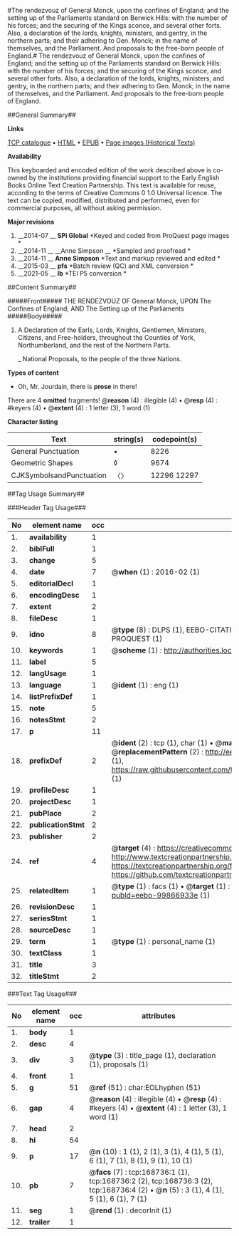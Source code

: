 #The rendezvouz of General Monck, upon the confines of England; and the setting up of the Parliaments standard on Berwick Hills: with the number of his forces; and the securing of the Kings sconce, and several other forts. Also, a declaration of the lords, knights, ministers, and gentry, in the northern parts; and their adhering to Gen. Monck; in the name of themselves, and the Parliament. And proposals to the free-born people of England.#
The rendezvouz of General Monck, upon the confines of England; and the setting up of the Parliaments standard on Berwick Hills: with the number of his forces; and the securing of the Kings sconce, and several other forts. Also, a declaration of the lords, knights, ministers, and gentry, in the northern parts; and their adhering to Gen. Monck; in the name of themselves, and the Parliament. And proposals to the free-born people of England.

##General Summary##

**Links**

[TCP catalogue](http://www.ota.ox.ac.uk/tcp/)  • 
[HTML](http://tei.it.ox.ac.uk/tcp/Texts-HTML/free/A91/A91645.html)  • 
[EPUB](http://tei.it.ox.ac.uk/tcp/Texts-EPUB/free/A91/A91645.epub) • 
[Page images (Historical Texts)](https://historicaltexts.jisc.ac.uk/eebo-99866933e)

**Availability**

This keyboarded and encoded edition of the work described above is co-owned by the
    institutions providing financial support to the Early English Books Online Text Creation
    Partnership. This text is available for reuse, according to the terms of  Creative Commons 0 1.0 Universal
    licence. The text can be copied, modified, distributed and performed, even for commercial
    purposes, all without asking permission.

**Major revisions**

1. __2014-07 __ __SPi Global__ *Keyed and coded from ProQuest page images *
1. __2014-11 __ __Anne Simpson __ *Sampled and proofread *
1. __2014-11 __ __Anne Simpson__ *Text and markup reviewed and edited *
1. __2015-03 __ __pfs__ *Batch review (QC) and XML conversion *
1. __2021-05 __ __lb__ *TEI P5 conversion *

##Content Summary##

#####Front#####
THE RENDEZVOUZ OF General Monck, UPON The Confines of England; AND The Setting up of the Parliaments
#####Body#####

1. A Declaration of the Earls, Lords, Knights, Gentlemen, Ministers, Citizens, and Free-holders, throughout the Counties of York, Northumberland, and the rest of the Northern Parts.

    _ National Proposals, to the people of the three Nations.

**Types of content**

  * Oh, Mr. Jourdain, there is **prose** in there!

There are 4 **omitted** fragments! 
 @__reason__ (4) : illegible (4)  •  @__resp__ (4) : #keyers (4)  •  @__extent__ (4) : 1 letter (3), 1 word (1)

**Character listing**


|Text|string(s)|codepoint(s)|
|---|---|---|
|General Punctuation|•|8226|
|Geometric Shapes|◊|9674|
|CJKSymbolsandPunctuation|〈〉|12296 12297|

##Tag Usage Summary##

###Header Tag Usage###

|No|element name|occ|attributes|
|---|---|---|---|
|1.|__availability__|1||
|2.|__biblFull__|1||
|3.|__change__|5||
|4.|__date__|7| @__when__ (1) : 2016-02 (1)|
|5.|__editorialDecl__|1||
|6.|__encodingDesc__|1||
|7.|__extent__|2||
|8.|__fileDesc__|1||
|9.|__idno__|8| @__type__ (8) : DLPS (1), EEBO-CITATION (1), VID (1), EEBO-PROQUEST (1), STC (3), PROQUEST (1)|
|10.|__keywords__|1| @__scheme__ (1) : http://authorities.loc.gov/ (1)|
|11.|__label__|5||
|12.|__langUsage__|1||
|13.|__language__|1| @__ident__ (1) : eng (1)|
|14.|__listPrefixDef__|1||
|15.|__note__|5||
|16.|__notesStmt__|2||
|17.|__p__|11||
|18.|__prefixDef__|2| @__ident__ (2) : tcp (1), char (1)  •  @__matchPattern__ (2) : ([0-9\-]+):([0-9IVX]+) (1), (.+) (1)  •  @__replacementPattern__ (2) : http://eebo.chadwyck.com/downloadtiff?vid=$1&page=$2 (1), https://raw.githubusercontent.com/textcreationpartnership/Texts/master/tcpchars.xml#$1 (1)|
|19.|__profileDesc__|1||
|20.|__projectDesc__|1||
|21.|__pubPlace__|2||
|22.|__publicationStmt__|2||
|23.|__publisher__|2||
|24.|__ref__|4| @__target__ (4) : https://creativecommons.org/publicdomain/zero/1.0/ (1), http://www.textcreationpartnership.org/docs/. (1), https://textcreationpartnership.org/faq/#faq05 (1), https://github.com/textcreationpartnership (1)|
|25.|__relatedItem__|1| @__type__ (1) : facs (1)  •  @__target__ (1) : https://data.historicaltexts.jisc.ac.uk/view?pubId=eebo-99866933e (1)|
|26.|__revisionDesc__|1||
|27.|__seriesStmt__|1||
|28.|__sourceDesc__|1||
|29.|__term__|1| @__type__ (1) : personal_name (1)|
|30.|__textClass__|1||
|31.|__title__|3||
|32.|__titleStmt__|2||


###Text Tag Usage###

|No|element name|occ|attributes|
|---|---|---|---|
|1.|__body__|1||
|2.|__desc__|4||
|3.|__div__|3| @__type__ (3) : title_page (1), declaration (1), proposals (1)|
|4.|__front__|1||
|5.|__g__|51| @__ref__ (51) : char:EOLhyphen (51)|
|6.|__gap__|4| @__reason__ (4) : illegible (4)  •  @__resp__ (4) : #keyers (4)  •  @__extent__ (4) : 1 letter (3), 1 word (1)|
|7.|__head__|2||
|8.|__hi__|54||
|9.|__p__|17| @__n__ (10) : 1 (1), 2 (1), 3 (1), 4 (1), 5 (1), 6 (1), 7 (1), 8 (1), 9 (1), 10 (1)|
|10.|__pb__|7| @__facs__ (7) : tcp:168736:1 (1), tcp:168736:2 (2), tcp:168736:3 (2), tcp:168736:4 (2)  •  @__n__ (5) : 3 (1), 4 (1), 5 (1), 6 (1), 7 (1)|
|11.|__seg__|1| @__rend__ (1) : decorInit (1)|
|12.|__trailer__|1||
